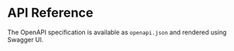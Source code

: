 # API Reference

The OpenAPI specification is available as `openapi.json` and rendered using Swagger UI.
